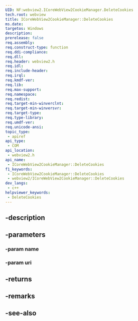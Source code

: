 ```yaml
---
UID: NF:webview2.ICoreWebView2CookieManager.DeleteCookies
tech.root: webview
title: ICoreWebView2CookieManager::DeleteCookies
ms.date: 
targetos: Windows
description: 
prerelease: false
req.assembly: 
req.construct-type: function
req.ddi-compliance: 
req.dll: 
req.header: webview2.h
req.idl: 
req.include-header: 
req.irql: 
req.kmdf-ver: 
req.lib: 
req.max-support: 
req.namespace: 
req.redist: 
req.target-min-winverclnt: 
req.target-min-winversvr: 
req.target-type: 
req.type-library: 
req.umdf-ver: 
req.unicode-ansi: 
topic_type:
 - apiref
api_type:
 - COM
api_location:
 - webview2.h
api_name:
 - ICoreWebView2CookieManager::DeleteCookies
f1_keywords:
 - ICoreWebView2CookieManager::DeleteCookies
 - webview2/ICoreWebView2CookieManager::DeleteCookies
dev_langs:
 - c++
helpviewer_keywords:
 - DeleteCookies
---
```


## -description

## -parameters

### -param name

### -param uri

## -returns

## -remarks

## -see-also

